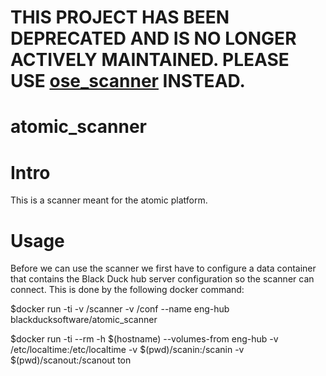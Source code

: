 # THIS PROJECT HAS BEEN DEPRECATED AND IS NO LONGER ACTIVELY MAINTAINED. PLEASE USE [ose_scanner](https://github.com/blackducksoftware/ose-scanner) INSTEAD.


# atomic_scanner


# Intro

This is a scanner meant for the atomic platform.


# Usage

Before we can use the scanner we first have to configure a data container that contains the Black Duck hub server configuration so the scanner can connect.
This is done by the following docker command:

$docker run -ti -v /scanner -v /conf --name eng-hub blackducksoftware/atomic_scanner

$docker run -ti --rm -h $(hostname) --volumes-from eng-hub -v /etc/localtime:/etc/localtime -v $(pwd)/scanin:/scanin -v $(pwd)/scanout:/scanout ton

